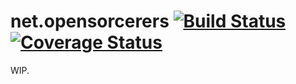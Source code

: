 # net.opensorcerers [![Build Status](https://travis-ci.org/djozis/net.opensorcerers.svg?branch=master)](https://travis-ci.org/djozis/net.opensorcerers) [![Coverage Status](https://coveralls.io/repos/github/djozis/net.opensorcerers/badge.svg)](https://coveralls.io/github/djozis/net.opensorcerers)

WIP.

